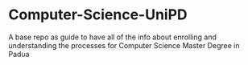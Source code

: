 # Computer-Science-UniPD
A base repo as guide to have all of the info about enrolling and understanding the processes for Computer Science Master Degree in Padua
